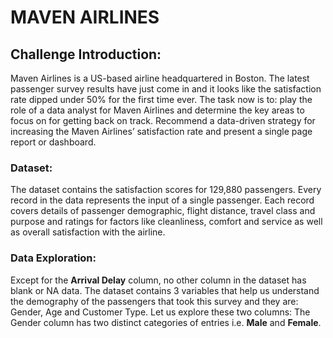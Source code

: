 # MAVEN AIRLINES 
## Challenge Introduction:
Maven Airlines is a US-based airline headquartered in Boston. The latest passenger survey results have just come in and it looks like the satisfaction rate dipped under 
50% for the first time ever. The task now is to:
play the role of a data analyst for Maven Airlines and determine the key areas to focus on for getting back on track. 
Recommend a data-driven strategy for increasing the Maven Airlines’ satisfaction rate and present a single page report or dashboard.
### Dataset:
The dataset contains the satisfaction scores for 129,880 passengers. Every record in the data represents the input of a single passenger. 
Each record covers details of passenger demographic, flight distance, travel class and purpose and ratings for factors like cleanliness, comfort and service 
as well as overall satisfaction with the airline.
### Data Exploration:
Except for the **Arrival Delay** column, no other column in the dataset has blank or NA data. 
The dataset contains 3 variables that help us understand the demography of the passengers that took this survey and they are: Gender, Age and Customer Type. 
Let us explore these two columns:
The Gender column has two distinct categories of entries i.e. **Male** and **Female**. 
